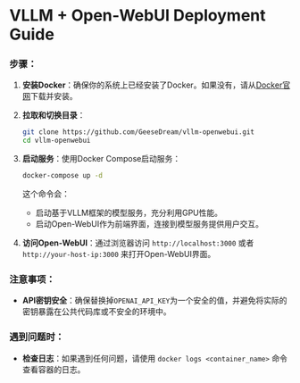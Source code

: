 # VLLM + Open-WebUI Deployment Guide

### 步骤：

1. **安装Docker**：确保你的系统上已经安装了Docker。如果没有，请从[Docker官网](https://www.docker.com/get-started)下载并安装。

2. **拉取和切换目录**：
   ```bash
   git clone https://github.com/GeeseDream/vllm-openwebui.git
   cd vllm-openwebui
   ```

3. **启动服务**：使用Docker Compose启动服务：
   ```bash
   docker-compose up -d
   ```

   这个命令会：
   - 启动基于VLLM框架的模型服务，充分利用GPU性能。
   - 启动Open-WebUI作为前端界面，连接到模型服务提供用户交互。

4. **访问Open-WebUI**：通过浏览器访问 `http://localhost:3000` 或者 `http://your-host-ip:3000` 来打开Open-WebUI界面。

### 注意事项：

- **API密钥安全**：确保替换掉`OPENAI_API_KEY`为一个安全的值，并避免将实际的密钥暴露在公共代码库或不安全的环境中。

### 遇到问题时：

- **检查日志**：如果遇到任何问题，请使用 `docker logs <container_name>` 命令查看容器的日志。